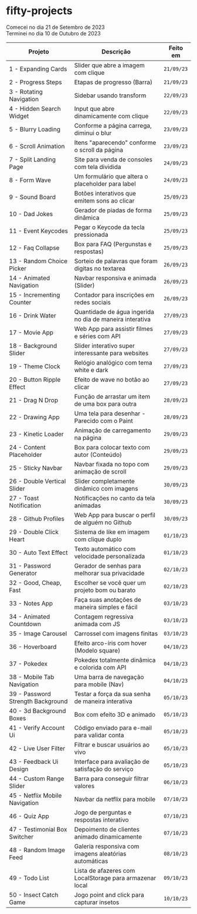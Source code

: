 # fifty-projects

Comecei no dia 21 de Setembro de 2023 <br> Terminei no dia 10 de Outubro de 2023

| Projeto | Descrição | Feito em |
| --- | --- | --- |
| 1 - Expanding Cards | Slider que abre a imagem com clique | `21/09/23` |
| 2 - Progress Steps | Etapas de progresso (Barra) | `21/09/23` |
| 3 - Rotating Navigation | Sidebar usando transform | `22/09/23` |
| 4 - Hidden Search Widget | Input que abre dinamicamente com clique | `22/09/23` |
| 5 - Blurry Loading | Conforme a página carrega, diminui o blur | `23/09/23` |
| 6 - Scroll Animation | Itens "aparecendo" conforme o scroll da página | `23/09/23` |
| 7 - Split Landing Page | Site para venda de consoles com tela dividida | `24/09/23` |
| 8 - Form Wave | Um formulário que altera o placeholder para label | `24/09/23` |
| 9 - Sound Board | Botões interativos que emitem sons ao clicar | `25/09/23` |
| 10 - Dad Jokes | Gerador de piadas de forma dinâmica | `25/09/23` |
| 11 - Event Keycodes | Pegar o Keycode da tecla pressionada | `25/09/23` |
| 12 - Faq Collapse | Box para FAQ (Pergunstas e respostas) | `25/09/23` |
| 13 - Random Choice Picker | Sorteio de palavras que foram digitas no textarea | `26/09/23` |
| 14 - Animated Navigation | Navbar responsiva e animada (Slider) | `26/09/23` |
| 15 - Incrementing Counter | Contador para inscrições em redes sociais | `26/09/23` |
| 16 - Drink Water | Quantidade de água ingerida no dia de maneira interativa | `27/09/23` |
| 17 - Movie App | Web App para assistir filmes e séries com API | `27/09/23` |
| 18 - Background Slider | Slider interativo super interessante para websites | `27/09/23` |
| 19 - Theme Clock | Relógio analógico com tema white e dark | `27/09/23` |
| 20 - Button Ripple Effect | Efeito de wave no botão ao clicar | `27/09/23` | <!-- Parece muito com aqueles de framework css -->
| 21 - Drag N Drop | Função de arrastar um item de uma box para outra | `28/09/23` |
| 22 - Drawing App | Uma tela para desenhar - Parecido com o Paint | `28/09/23` |
| 23 - Kinetic Loader | Animação de carregamento na página | `29/09/23` |
| 24 - Content Placeholder | Box para colocar texto com autor (Conteúdo) | `29/09/23` |
| 25 - Sticky Navbar | Navbar fixada no topo com animação de scroll | `29/09/23` |
| 26 - Double Vertical Slider | Slider completamente dinâmico com imagens | `30/09/23` | <!-- Implementar isso em futuros projetos... Ótima ideia -->
| 27 - Toast Notification | Notificações no canto da tela animadas | `30/09/23` |
| 28 - Github Profiles | Web App para buscar o perfil de alguém no Github | `30/09/23` | <!-- Fazer o layout mobile -->
| 29 - Double Click Heart | Sistema de like em imagem com clique duplo | `01/10/23` |
| 30 - Auto Text Effect | Texto automático com velocidade personalizada | `01/10/23` |
| 31 - Password Generator | Gerador de senhas para melhorar sua privacidade | `02/10/23` |
| 32 - Good, Cheap, Fast | Escolher se você quer um projeto bom ou barato | `02/10/23` |
| 33 - Notes App | Faça suas anotações de maneira simples e fácil | `03/10/23` |
| 34 - Animated Countdown | Contagem regressiva animada com JS | `03/10/23` |
| 35 - Image Carousel | Carrossel com imagens finitas | `03/10/23` |
| 36 - Hoverboard | Efeito arco-íris com hover (Modelo square) | `04/10/23` |
| 37 - Pokedex | Pokedex totalmente dinâmica e colorida com API | `04/10/23` | <!-- Usar a ideia no meu projeto pessoal -->
| 38 - Mobile Tab Navigation | Uma barra de navegação para mobile (Nav) | `04/10/23` |
| 39 - Password Strength Background | Testar a força da sua senha  de maneira interativa | `05/10/23` |
| 40 - 3d Background Boxes | Box com efeito 3D e animado | `05/10/23` |
| 41 - Verify Account Ui | Código enviado para e-mail para validar conta | `05/10/23` |
| 42 - Live User Filter | Filtrar e buscar usuários ao vivo | `05/10/23` |
| 43 - Feedback Ui Design | Interface para avaliação de satisfação do serviço | `05/10/23` |
| 44 - Custom Range Slider | Barra para conseguir filtrar valores | `06/10/23` |
| 45 - Netflix Mobile Navigation | Navbar da netflix para mobile | `07/10/23` |
| 46 - Quiz App | Jogo de perguntas e respostas interativo | `07/10/23` |
| 47 - Testimonial Box Switcher | Depoimento de clientes animado dinamicamente | `07/10/23` |
| 48 - Random Image Feed | Galeria responsiva com imagens aleatórias automáticas | `08/10/23` |
| 49 - Todo List | Lista de afazeres com LocalStorage para armazenar local | `09/10/23` |
| 50 - Insect Catch Game | Jogo point and click para capturar insetos | `10/10/23` | <!-- Usar a ideia para dar continuidade no meu jogo js -->


<!--     | x | x | `` |     -->



